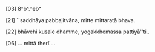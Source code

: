 [03] 8^b^.^eb^

[21] ``saddhāya pabbajitvāna, mitte mittaratā bhava.

[22] bhāvehi kusale dhamme, yogakkhemassa pattiyā''ti..

[06] ... mittā therī....